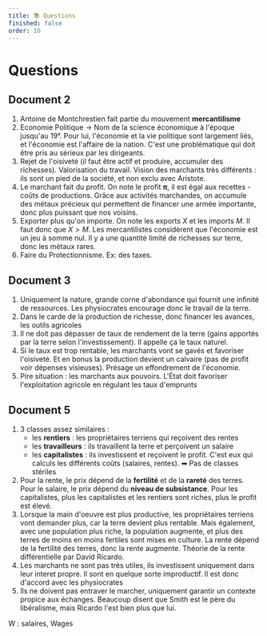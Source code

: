 ```yaml
---
title: 📚 Questions
finished: false
order: 10
---
```


# Questions

## Document 2

1. Antoine de Montchrestien fait partie du mouvement **mercantilisme**
2. Economie Politique -> Nom de la science économique à l'époque jusqu'au 19°. Pour lui, l'économie et la vie politique sont largement liés, et l'économie est l'affaire de la nation. C'est une problématique qui doit être pris au sérieux par les dirigeants.
3. Rejet de l'oisiveté (il faut être actif et produire, accumuler des richesses). Valorisation du travail. Vision des marchants très différents : ils sont un pied de la société, et non exclu avec Aristote. 
4. Le marchant fait du profit. On note le profit **π**, il est égal aux recettes - coûts de productions. Grâce aux activités marchandes, on accumule des métaux précieux qui permettent de financer une armée importante, donc plus puissant que nos voisins.
5. Exporter plus qu'on importe. On note les exports $X$ et les imports $M$. Il faut donc que $X>M$. Les mercantilistes considèrent que l'économie est un jeu à somme nul. Il y a une quantité limité de richesses sur terre, donc les métaux rares. 
6. Faire du Protectionnisme. Ex: des taxes.

## Document 3

1. Uniquement la nature, grande corne d'abondance qui fournit une infinité de ressources. Les  physiocrates encourage donc le travail de la terre.
2. Dans le carde de la production de richesse, donc financer les avances, les outils agricoles
3. Il ne doit pas dépasser de taux de rendement de la terre (gains apportés par la terre selon l'investissement). Il appelle ça le taux naturel.
4. Si le taux est trop rentable, les marchants vont se gavés et favoriser l'oisiveté. Et en bonus la production devient un calvaire (pas de profit voir dépenses visieuses). Présage un effondrement de l'économie.
5. Pire situation : les marchants aux pouvoirs. L'État doit favoriser l'exploitation agricole en régulant les taux d'emprunts

## Document 5

1. 3 classes assez similaires :
    - les **rentiers** : les propriétaires terriens qui reçoivent des rentes
    - les **travailleurs** : ils travaillent la terre et perçoivent un salaire
    - les **capitalistes** : ils investissent et reçoivent le profit. C'est eux qui calculs les différents coûts (salaires, rentes).
    ➡ Pas de classes stériles
2. Pour la rente, le prix dépend de la **fertilité** et de la **rareté** des terres. Pour le salaire, le prix dépend du **niveau de subsistance**. Pour les capitalistes, plus les capitalistes et les rentiers sont riches, plus le profit est élevé.
3. Lorsque la main d'oeuvre est plus productive, les propriétaires terriens vont demander plus, car la terre devient plus rentable. Mais également, avec une population plus riche, la population augmente, et plus des terres de moins en moins fertiles sont mises en culture. La rente dépend de la fertilité des terres, donc la rente augmente. Théorie de la rente différentielle par David Ricardo.
4. Les marchants ne sont pas très utiles, ils investissent uniquement dans leur interet propre. Il sont en quelque sorte improductif. Il est donc d'accord avec les physiocrates
5. Ils ne doivent pas entraver le marcher, uniquement garantir un contexte propice aux échanges. Beaucoup disent que Smith est le père du libéralisme, mais Ricardo l'est bien plus que lui.

W : salaires, Wages
